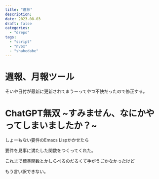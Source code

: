 ```yaml
---
title: "進捗"
description:
date: 2023-08-03
draft: false
categories:
  - "drepo"
tags:
  - "script"
  - "nvox"
  - "shabedabe"
---
```


# 週報、月報ツール

そいや日付が最新に更新されてまうーってやつ不快だったので修正する。

# ChatGPT無双 ~すみません、なにかやってしまいましたか？~

しょーもない要件のEmacs Lispかかせたら

要件を見事に満たした関数をつくってくれた。

これまで標準関数とかしらべるのだるくて手がうごかなかったけど

もう言い訳できない。
